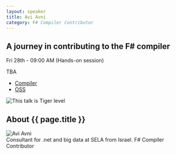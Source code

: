 ```yaml
---
layout: speaker
title: Avi Avni
category: F# Compiler Contributor
---
```


<div class="row">
    <div class="col-md-6">
        <div class="speaker-talk">
            <div class="section-head">
                <h2 class="header-title">A journey in contributing to the F# compiler</h2>
                    <p class="header-desc">Fri 28th - 09:00 AM (Hands-on session)</p>
            </div>
            <div>
                <p>
                    TBA
                </p>
            </div>
            <div>
                <div class="speaker-tag">
                    <ul class="tag">
                        <li><a href="#">Compiler</a></li>
                        <li><a href="#">OSS</a></li>
                    </ul>
                </div>
                <div class="talk-level">
                    <img src="{{ site.baseurl }}public/assets/animals/tiger.png" alt="This talk is Tiger level" />
                </div>														
            </div>
        </div>
    </div>
</div><!-- /.row -->
<div class="row">
    <div class="col-md-12">
        <div class="speaker-about">
            <div class="section-head">
                <h2 class="header-title">About {{ page.title }}</h2>
                <p class="header-desc">
                    <a href="https://twitter.com/AviAvni3"><i class="fab fa-twitter"></i></a>
					<a href="https://github.com/AviAvni"><i class="fab fa-github-alt"></i></a>
                </p>					
            </div>
            <div class="row">
                <div class="col-md-2">
                    <img src="{{ site.baseurl }}public/assets/speakers/2018/avi-avni.jpg" alt="Avi Avni" />
                </div>
                <div class="col-md-10">
                    Consultant for .net and big data at SELA from Israel. F# Compiler Contributor
                </div>
            </div>       
        </div>
    </div>
</div>